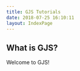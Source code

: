 ```yaml
---
title: GJS Tutorials
date: 2018-07-25 16:10:11
layout: IndexPage
---
```


## What is GJS?

Welcome to GJS!

<ShowCaseBox title="GJS" subtitle="Tutorials for GJS">

<ShowCase link="gjs-style-guide.html" title="Style Guide" subtitle="The official style guide for GJS and GNOME projects written in GJS." image="" />

<ShowCase link="gjs-transition.html" title="Transition" subtitle="How does GJS compare to other JavaScript environments?" image="" />

<ShowCase link="gjs-legacy-class-syntax.html" title="Legacy Classes" subtitle="How do I use the deprecated Lang.Class objects?" image="" />

<ShowCase link="gjs-features-across-versions.html" title="Feature Compatibility" subtitle="Which features work in my version of GJS?" image="" />

</ShowCaseBox>

<ShowCaseBox title="GTK" subtitle="Gtk Tutorials">

<ShowCase link="gjs-gtk-application-packaging.html" title="GTK+ Application Packaging" subtitle="How do I package my GTK+ application with GJS?" image="" />

</ShowCaseBox>

<ShowCaseBox title="Gio" subtitle="Gio Tutorials">

<ShowCase link="gjs-basic-file-operations.html" title="Files in GJS" subtitle="Basic File Operations in GJS" image="" />

</ShowCaseBox>